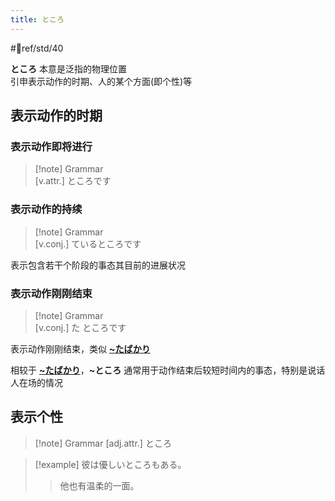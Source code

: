 ```yaml
---
title: ところ
---
```

 #📖ref/std/40  

**ところ** 本意是泛指的物理位置  
引申表示动作的时期、人的某个方面(即个性)等  
## 表示动作的时期  
### 表示动作即将进行  

> [!note] Grammar  
> [v.attr.] ところです  

### 表示动作的持续  

> [!note] Grammar  
> [v.conj.] ているところです  

表示包含若干个阶段的事态其目前的进展状况  

### 表示动作刚刚结束  

> [!note] Grammar  
> [v.conj.] た ところです  

表示动作刚刚结束，类似 [**~たばかり**](ばかり.md#表示动作或事情刚刚结束)  

相较于 [**~たばかり**](ばかり.md#表示动作或事情刚刚结束)，**~ところ** 通常用于动作结束后较短时间内的事态，特别是说话人在场的情况  
## 表示个性  

> [!note] Grammar
> [adj.attr.] ところ

> [!example]
> 彼は優しいところもある。
> > 他也有温柔的一面。